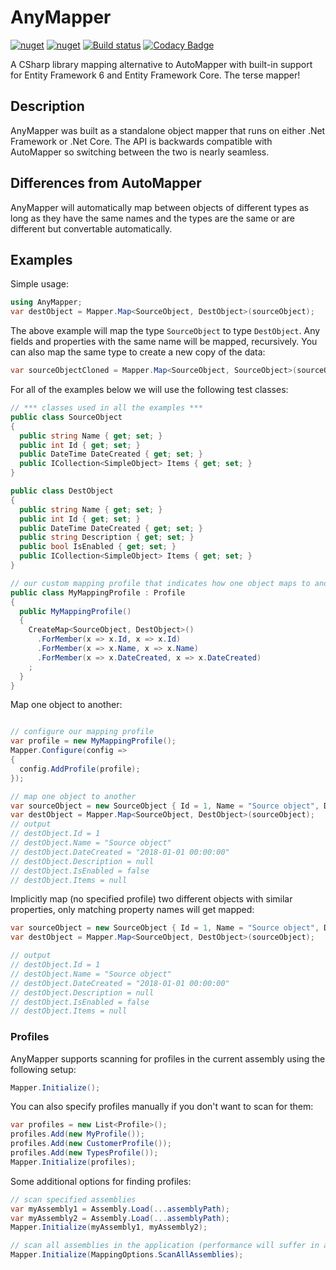 # AnyMapper
[![nuget](https://img.shields.io/nuget/v/AnyMapper.svg)](https://www.nuget.org/packages/AnyMapper/)
[![nuget](https://img.shields.io/nuget/dt/AnyMapper.svg)](https://www.nuget.org/packages/AnyMapper/)
[![Build status](https://ci.appveyor.com/api/projects/status/gfwjabg1pta7em94?svg=true)](https://ci.appveyor.com/project/MichaelBrown/anymapper)
[![Codacy Badge](https://api.codacy.com/project/badge/Grade/8001bb10a20c4456a98ed4dde145350a)](https://app.codacy.com/app/replaysMike/AnyMapper?utm_source=github.com&utm_medium=referral&utm_content=replaysMike/AnyMapper&utm_campaign=Badge_Grade_Dashboard)

A CSharp library mapping alternative to AutoMapper with built-in support for Entity Framework 6 and Entity Framework Core. The terse mapper!

## Description

AnyMapper was built as a standalone object mapper that runs on either .Net Framework or .Net Core. The API is backwards compatible with AutoMapper so switching between the two is nearly seamless.

## Differences from AutoMapper

AnyMapper will automatically map between objects of different types as long as they have the same names and the types are the same or are different but convertable automatically.

## Examples

Simple usage:
```csharp
using AnyMapper;
var destObject = Mapper.Map<SourceObject, DestObject>(sourceObject);
```

The above example will map the type `SourceObject` to type `DestObject`. Any fields and properties with the same name will be mapped, recursively. You can also map the same type to create a new copy of the data:

```csharp
var sourceObjectCloned = Mapper.Map<SourceObject, SourceObject>(sourceObject);
```

For all of the examples below we will use the following test classes:
```csharp
// *** classes used in all the examples ***
public class SourceObject
{
  public string Name { get; set; }
  public int Id { get; set; }
  public DateTime DateCreated { get; set; }
  public ICollection<SimpleObject> Items { get; set; }
}

public class DestObject
{
  public string Name { get; set; }
  public int Id { get; set; }
  public DateTime DateCreated { get; set; }
  public string Description { get; set; }
  public bool IsEnabled { get; set; }
  public ICollection<SimpleObject> Items { get; set; }
}

// our custom mapping profile that indicates how one object maps to another
public class MyMappingProfile : Profile
{
  public MyMappingProfile()
  {
    CreateMap<SourceObject, DestObject>()
      .ForMember(x => x.Id, x => x.Id)
      .ForMember(x => x.Name, x => x.Name)
      .ForMember(x => x.DateCreated, x => x.DateCreated)
    ;
  }
}
```

Map one object to another:
```csharp

// configure our mapping profile
var profile = new MyMappingProfile();
Mapper.Configure(config =>
{
  config.AddProfile(profile);
});

// map one object to another
var sourceObject = new SourceObject { Id = 1, Name = "Source object", DateCreated = new DateTime(2018, 1, 1) };
var destObject = Mapper.Map<SourceObject, DestObject>(sourceObject);
// output
// destObject.Id = 1
// destObject.Name = "Source object"
// destObject.DateCreated = "2018-01-01 00:00:00"
// destObject.Description = null
// destObject.IsEnabled = false
// destObject.Items = null
```

Implicitly map (no specified profile) two different objects with similar properties, only matching property names will get mapped:
```csharp
var sourceObject = new SourceObject { Id = 1, Name = "Source object", DateCreated = new DateTime(2018, 1, 1) };
var destObject = Mapper.Map<SourceObject, DestObject>(sourceObject);

// output
// destObject.Id = 1
// destObject.Name = "Source object"
// destObject.DateCreated = "2018-01-01 00:00:00"
// destObject.Description = null
// destObject.IsEnabled = false
// destObject.Items = null

```

### Profiles

AnyMapper supports scanning for profiles in the current assembly using the following setup:

```csharp
Mapper.Initialize();
```

You can also specify profiles manually if you don't want to scan for them:

```csharp
var profiles = new List<Profile>();
profiles.Add(new MyProfile());
profiles.Add(new CustomerProfile());
profiles.Add(new TypesProfile());
Mapper.Initialize(profiles);
```

Some additional options for finding profiles:
```csharp
// scan specified assemblies
var myAssembly1 = Assembly.Load(...assemblyPath);
var myAssembly2 = Assembly.Load(...assemblyPath);
Mapper.Initialize(myAssembly1, myAssembly2);

// scan all assemblies in the application (performance will suffer in a large application)
Mapper.Initialize(MappingOptions.ScanAllAssemblies);
```



